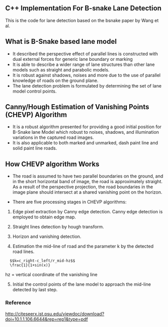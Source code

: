 ## C++ Implementation For B-snake Lane Detection

This is the code for lane detection based on the bsnake paper by Wang et al.

## What is B-Snake based lane model
- It described the perspective effect of parallel lines is constructed with dual external forces for generic lane boundary or marking
- It is able to describe a wider range of lane structures than other lane models such as straight and parabolic models.
- It is robust against shadows, noises and more due to the use of parallel knowledge of roads on the ground plane.
- The lane detection problem is formulated by determining the set of lane model control points.

## Canny/Hough Estimation of Vanishing Points (CHEVP) Algorithm
- It is a robust algorithm presented for providing a good initial position for B-Snake lane Model which robust to noises, shadows, and illumination variations in the captured road images.
- It is also applicable to both marked and unmarked, dash paint line and solid paint line roads.

## How CHEVP algorithm Works
- The road is assumed to have two parallel boundaries on the ground, and in the short horizontal band of image, the road is approximately straight. As a result of the perspective projection, the road boundaries in the image plane should intersect at a shared vanishing point on the horizon. 

- There are five processing stages in CHEVP algorithms:
1. Edge pixel extraction by Canny edge detection. Canny edge detection is employed to obtain edge map.

2. Straight lines detection by hough transform.

3. Horizon and vanishing detection.

4. Estimation the mid-line of road and the parameter k by the detected road lines.
```
  $$k=c_right-c_left/r_mid-hz$$
  \frac{1}{1+sin(x)}
```
hz = vertical coordinate of the vanishing line

5. Initial the control points of the lane model to approach the mid-line detected by last step.


### Reference
http://citeseerx.ist.psu.edu/viewdoc/download?doi=10.1.1.106.6644&rep=rep1&type=pdf
